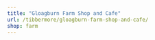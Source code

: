 ```yaml
---
title: "Gloagburn Farm Shop and Cafe"
url: /tibbermore/gloagburn-farm-shop-and-cafe/
shop: farm
---
```

